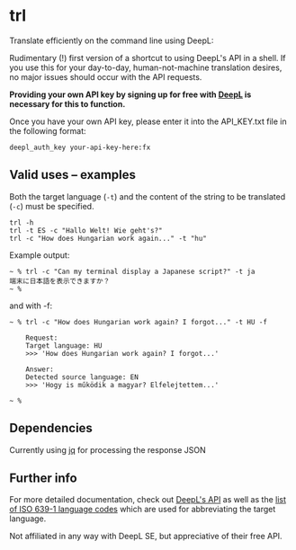 # trl

Translate efficiently on the command line using DeepL:

Rudimentary (!) first version of a shortcut to using DeepL's API in a shell.
If you use this for your day-to-day, human-not-machine translation desires, no major issues should occur with the API requests.

**Providing your own API key by signing up for free with [DeepL](https://www.deepl.com/en/pro-api?cta=header-pro-api/) is necessary for this to function.**


Once you have your own API key, please enter it into the API_KEY.txt file in the following format:

    deepl_auth_key your-api-key-here:fx


## Valid uses – examples

Both the target language (`-t`) and the content of the string to be translated (`-c`) must be specified.

    trl -h
    trl -t ES -c "Hallo Welt! Wie geht's?"
    trl -c "How does Hungarian work again..." -t "hu"
    
    

Example output:

    ~ % trl -c "Can my terminal display a Japanese script?" -t ja
    端末に日本語を表示できますか？ 
    ~ % 

and with -f:

    ~ % trl -c "How does Hungarian work again? I forgot..." -t HU -f

        Request:
        Target language: HU
        >>> 'How does Hungarian work again? I forgot...'

        Answer:
        Detected source language: EN
        >>> 'Hogy is működik a magyar? Elfelejtettem...'

    ~ %


## Dependencies

Currently using [jq](https://stedolan.github.io/jq/) for processing the response JSON


## Further info

For more detailed documentation, check out [DeepL's API](https://www.deepl.com/en/docs-api/introduction/) as well as the [list of ISO 639-1 language codes](https://en.wikipedia.org/wiki/List_of_ISO_639-1_codes) which are used for abbreviating the target language.

 Not affiliated in any way with DeepL SE, but appreciative of their free API.


